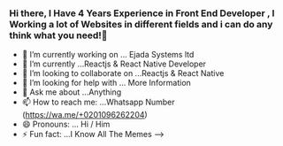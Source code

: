 ### Hi there, I Have 4 Years Experience in Front End Developer , I Working a lot of Websites in different fields and i can do any think what you need!👋

- 🔭 I’m currently working on ... Ejada Systems ltd
- 🌱 I’m currently ...Reactjs & React Native Developer 
- 👯 I’m looking to collaborate on ...Reactjs & React Native
- 🤔 I’m looking for help with ... More Information
- 💬 Ask me about ...Anything
- 📫 How to reach me: ...Whatsapp Number (https://wa.me/+0201096262204)
- 😄 Pronouns: ... Hi / Him
- ⚡ Fun fact: ...I Know All The Memes
-->
